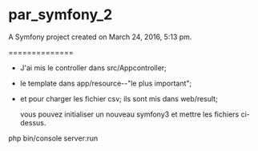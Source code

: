 par_symfony_2
=============

A Symfony project created on March 24, 2016, 5:13 pm.

==============
* J'ai mis le controller dans src/Appcontroller; 
* le template dans app/resource--"le plus important"; 
* et pour charger les fichier csv; ils sont mis dans web/result;

  vous pouvez initialiser un nouveau symfony3 et mettre les fichiers ci-dessus.

php bin/console server:run
```








